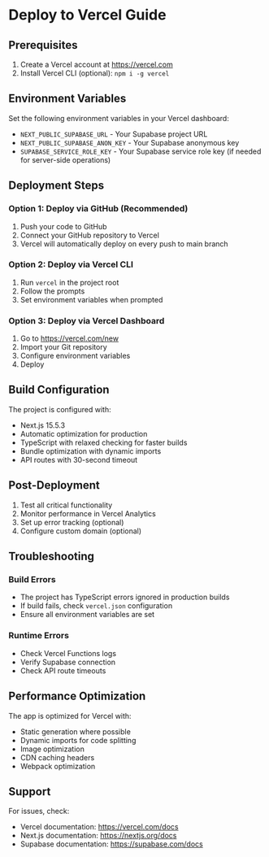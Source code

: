 # Deploy to Vercel Guide

## Prerequisites

1. Create a Vercel account at https://vercel.com
2. Install Vercel CLI (optional): `npm i -g vercel`

## Environment Variables

Set the following environment variables in your Vercel dashboard:

- `NEXT_PUBLIC_SUPABASE_URL` - Your Supabase project URL
- `NEXT_PUBLIC_SUPABASE_ANON_KEY` - Your Supabase anonymous key
- `SUPABASE_SERVICE_ROLE_KEY` - Your Supabase service role key (if needed for server-side operations)

## Deployment Steps

### Option 1: Deploy via GitHub (Recommended)

1. Push your code to GitHub
2. Connect your GitHub repository to Vercel
3. Vercel will automatically deploy on every push to main branch

### Option 2: Deploy via Vercel CLI

1. Run `vercel` in the project root
2. Follow the prompts
3. Set environment variables when prompted

### Option 3: Deploy via Vercel Dashboard

1. Go to https://vercel.com/new
2. Import your Git repository
3. Configure environment variables
4. Deploy

## Build Configuration

The project is configured with:

- Next.js 15.5.3
- Automatic optimization for production
- TypeScript with relaxed checking for faster builds
- Bundle optimization with dynamic imports
- API routes with 30-second timeout

## Post-Deployment

1. Test all critical functionality
2. Monitor performance in Vercel Analytics
3. Set up error tracking (optional)
4. Configure custom domain (optional)

## Troubleshooting

### Build Errors

- The project has TypeScript errors ignored in production builds
- If build fails, check `vercel.json` configuration
- Ensure all environment variables are set

### Runtime Errors

- Check Vercel Functions logs
- Verify Supabase connection
- Check API route timeouts

## Performance Optimization

The app is optimized for Vercel with:

- Static generation where possible
- Dynamic imports for code splitting
- Image optimization
- CDN caching headers
- Webpack optimization

## Support

For issues, check:

- Vercel documentation: https://vercel.com/docs
- Next.js documentation: https://nextjs.org/docs
- Supabase documentation: https://supabase.com/docs
